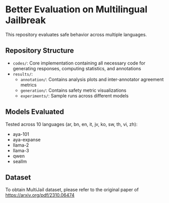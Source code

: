 # Better Evaluation on Multilingual Jailbreak

This repository evaluates safe behavior across multiple languages.

## Repository Structure

- `codes/`: Core implementation containing all necessary code for generating responses, computing statistics, and annotations
- `results/`: 
    - `annotation/`: Contains analysis plots and inter-annotator agreement metrics
    - `generation/`: Contains safety metric visualizations 
    - `experiments/`: Sample runs across different models

## Models Evaluated

Tested across 10 languages (ar, bn, en, it, jv, ko, sw, th, vi, zh):
- aya-101
- aya-expanse  
- llama-2
- llama-3
- qwen
- seallm

## Dataset

To obtain MultiJail dataset, please refer to the original paper of https://arxiv.org/pdf/2310.06474